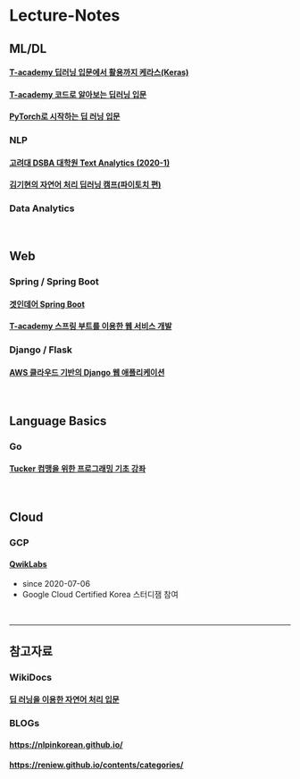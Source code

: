 # Lecture-Notes

## ML/DL

#### [T-academy 딥러닝 입문에서 활용까지 케라스(Keras)](https://github.com/gitgitWi/Lecture-Notes/tree/master/MLDL/Keras_by_KTY)

#### [T-academy 코드로 알아보는 딥러닝 입문](https://github.com/gitgitWi/Lecture-Notes/blob/master/MLDL/20200503_DLwithCodes.md)

#### [PyTorch로 시작하는 딥 러닝 입문](https://github.com/gitgitWi/Lecture-Notes/tree/master/MLDL/DL_with_PyTorch)

### NLP

#### [고려대 DSBA 대학원 Text Analytics (2020-1)](https://github.com/gitgitWi/Lecture-Notes/tree/master/NLP/KorUniv-DSBA)

#### [김기현의 자연어 처리 딥러닝 캠프(파이토치 편)](https://github.com/gitgitWi/Lecture-Notes/tree/master/NLP/NLP_with_PyTorch(2020))

### Data Analytics



<br />

## Web

### Spring / Spring Boot

#### [겟인데어 Spring Boot](https://github.com/gitgitWi/Lecture-Notes/tree/master/Spring/Get-in-There)

#### [T-academy 스프링 부트를 이용한 웹 서비스 개발](https://github.com/gitgitWi/Lecture-Notes/tree/master/Spring/Tacademy-Spring-Boot-Web-Service)

### Django / Flask

#### [AWS 클라우드 기반의 Django 웹 애플리케이션]()

<br />

## Language Basics

### Go

#### [Tucker 컴맹을 위한 프로그래밍 기초 강좌](https://github.com/gitgitWi/Lecture-Notes/blob/master/Go/Tucker/LectureNotes.md)

<br />

## Cloud

### GCP

#### [QwikLabs](https://github.com/gitgitWi/Lecture-Notes/tree/master/Cloud/GCP/QwikLabs)

- since 2020-07-06
- Google Cloud Certified Korea 스터디잼 참여

<br />

---

## 참고자료

### WikiDocs

#### [딥 러닝을 이용한 자연어 처리 입문](https://wikidocs.net/book/2155)

### BLOGs

#### https://nlpinkorean.github.io/
#### https://reniew.github.io/contents/categories/